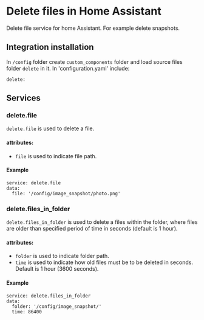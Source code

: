 # Delete files in Home Assistant
Delete file service for home Assistant. For example delete snapshots.


## Integration installation
In `/config` folder create `custom_components` folder and load source files folder `delete` in it. In 'configuration.yaml' include:
```
delete:
```

## Services
### delete.file
`delete.file` is used to delete a file.

#### attributes:
- `file` is used to indicate file path.

#### Example
```
service: delete.file
data:
  file: '/config/image_snapshot/photo.png'
```

### delete.files_in_folder
`delete.files_in_folder` is used to delete a files within the folder, where files are older than specified period of time in seconds (default is 1 hour).

#### attributes:
- `folder` is used to indicate folder path.
- `time` is used to indicate how old files must be to be deleted in seconds. Default is 1 hour (3600 seconds).

#### Example
```
service: delete.files_in_folder
data:
  folder: '/config/image_snapshot/'
  time: 86400
```
